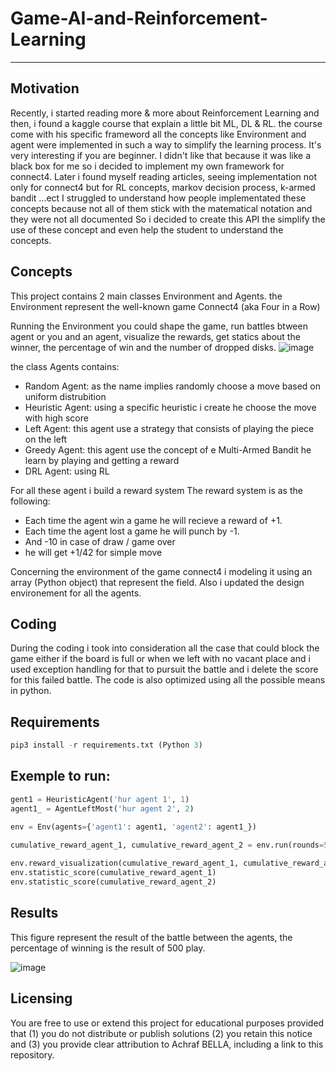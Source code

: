 # Game-AI-and-Reinforcement-Learning
-------------------------------------

Motivation
-----------
Recently, i started reading more & more about Reinforcement Learning and then, i found a kaggle course that explain a little bit ML, DL & RL. the course come with his specific frameword all the concepts like Environment and agent were implemented in such a way to simplify the learning process. It's very interesting if you are beginner.
I didn't like that because it was like a black box for me so i decided to implement my own framework for connect4.
Later i found myself reading articles, seeing implementation not only for connect4 but for RL concepts, markov decision process, k-armed bandit ...ect
I struggled to understand how people implementated these concepts because not all of them stick with the matematical notation and they were not all documented
So i decided to create this API the simplify the use of these concept and even help the student to understand the concepts.

Concepts
-----------
This project contains 2 main classes Environment and Agents.
the Environment represent the well-known game Connect4 (aka  Four in a Row)

Running the Environment you could shape the game, run battles btween agent or you and an agent, visualize the rewards, get statics about the winner, the percentage of win and the number of dropped disks.
![image](https://user-images.githubusercontent.com/52492864/128045136-8107d272-0b02-454a-bb0f-932d1079ec9f.png)

the class Agents contains: 
- Random Agent: as the name implies randomly choose a move based on uniform distrubition 
- Heuristic Agent: using a specific heuristic i create he choose the move with high score
- Left Agent: this agent use a strategy that consists of playing the piece on the left
- Greedy Agent: this agent use the concept of e Multi-Armed Bandit he learn by playing and getting a reward
- DRL Agent: using RL

For all these agent i build a reward system
The reward system is as the following:
- Each time the agent win a game he will recieve a reward of +1.
- Each time the agent lost a game he will punch by -1.
- And -10 in case of draw / game over
- he will get +1/42 for simple move

Concerning the environment of the game connect4 i modeling it using an array (Python object) that represent the field. Also i updated the design environement for all the agents.

Coding
-----------
During the coding i took into consideration all the case that could block the game either if the board is full or when we left with no vacant place and i used exception handling for that to pursuit the battle and i delete the score for this failed battle.
The code is also optimized using all the possible means in python.

Requirements
-----------
```python
pip3 install -r requirements.txt (Python 3)
```

Exemple to run: 
-----------
```python
gent1 = HeuristicAgent('hur agent 1', 1)
agent1_ = AgentLeftMost('hur agent 2', 2)

env = Env(agents={'agent1': agent1, 'agent2': agent1_})
    
cumulative_reward_agent_1, cumulative_reward_agent_2 = env.run(rounds=500)

env.reward_visualization(cumulative_reward_agent_1, cumulative_reward_agent_2)
env.statistic_score(cumulative_reward_agent_1)
env.statistic_score(cumulative_reward_agent_2)
```

Results
-----------
This figure represent the result of the battle between the agents, the percentage of winning is the result of 500 play.

![image](https://user-images.githubusercontent.com/52492864/128653317-b5b3dc8e-463f-4fce-b536-d73964c4faf0.png)


Licensing
-----------
You are free to use or extend this project for
educational purposes provided that (1) you do not distribute or publish solutions (2) you retain this notice and (3) you provide clear attribution to Achraf BELLA, including a link to this repository.
